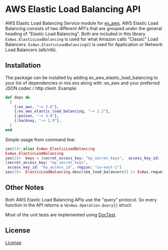 # AWS Elastic Load Balancing API

AWS Elastic Load Balancing Service module for [ex_aws](https://github.com/ex-aws/ex_aws).
AWS Elastic Load Balancing consists of two different API's that are grouped under the general
heading of "Elastic Load Balancing". Both are included in this library. `ExAws.ElasticLoadBalancing`
is used for what Amazon calls "Classic" Load Balancers. `ExAws.ElasticLoadBalancingV2`
is used for Application or Network Load Balancers (alb/nlb).

## Installation

The package can be installed by adding ex_aws_elastic_load_balancing to your
list of dependencies in mix.exs along with :ex_aws and your
preferred JSON codec / http client. Example:

```elixir
def deps do
  [
    {:ex_aws, "~> 2.0"},
    {:ex_aws_elastic_load_balancing, "~> 2.2"},
    {:poison, "~> 3.0"},
    {:hackney, "~> 1.9"},
  ]
end
```

Simple usage from command line:

```elixir
iex(1)> alias ExAws.ElasticLoadBalancing
ExAws.ElasticLoadBalancing
iex(2)>  keys = [secret_access_key: "my_secret_keys",  access_key_id: "my_access_id", region: "us-east-1"]
[secret_access_key: "my_secret_keys",
 access_key_id: "my_access_id", region: "us-east-1"]
iex(3)>  ElasticLoadBalancing.describe_load_balancers() |> ExAws.request(keys)
```

## Other Notes

Both AWS Elastic Load Balancing APIs use the "query" protocol. So every function in the API
returns a `%ExAws.Operation.Query{}` struct.

Most of the unit tests are implemented using [DocTest](https://hexdocs.pm/ex_unit/ExUnit.DocTest.html).

## License

[License](LICENSE)
